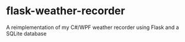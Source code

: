 # flask-weather-recorder
A reimplementation of my C#/WPF weather recorder using Flask and a SQLite database
